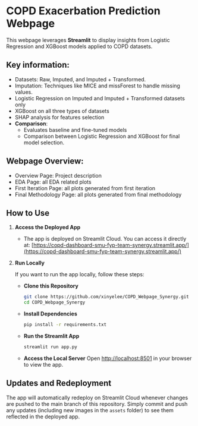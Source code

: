 # COPD Exacerbation Prediction Webpage

This webpage leverages **Streamlit** to display insights from Logistic Regression and XGBoost models applied to COPD datasets.

## Key information:
   - Datasets: Raw, Imputed, and Imputed + Transformed.
   - Imputation: Techniques like MICE and missForest to handle missing values.
   - Logistic Regression on Imputed and Imputed + Transformed datasets only 
   - XGBoost on all three types of datasets
   - SHAP analysis for features selection
   - **Comparison**:
      - Evaluates baseline and fine-tuned models
      - Comparison between Logistic Regression and XGBoost for final model selection.
## Webpage Overview:
  - Overview Page: Project description 
  - EDA Page: all EDA related plots
  - First Iteration Page: all plots generated from first iteration
  - Final Methodology Page: all plots generated from final methodology 


## How to Use

1. **Access the Deployed App**
   - The app is deployed on Streamlit Cloud. You can access it directly at:
     [https://copd-dashboard-smu-fyp-team-synergy.streamlit.app/](https://copd-dashboard-smu-fyp-team-synergy.streamlit.app/)

2. **Run Locally**

   If you want to run the app locally, follow these steps:

   - **Clone this Repository**
     ```bash
     git clone https://github.com/xinyelee/COPD_Webpage_Synergy.git
     cd COPD_Webpage_Synergy
     ```

   - **Install Dependencies**
     ```bash
     pip install -r requirements.txt
     ```

   - **Run the Streamlit App**
     ```bash
     streamlit run app.py
     ```

   - **Access the Local Server**
     Open [http://localhost:8501](http://localhost:8501) in your browser to view the app.

## Updates and Redeployment

The app will automatically redeploy on Streamlit Cloud whenever changes are pushed to the main branch of this repository. Simply commit and push any updates (including new images in the `assets` folder) to see them reflected in the deployed app.
